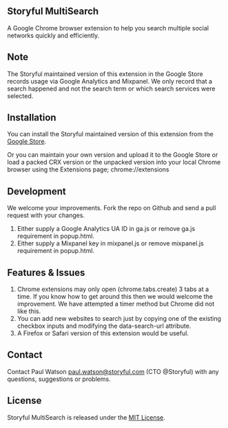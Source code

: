 ## Storyful MultiSearch

A Google Chrome browser extension to help you search multiple social networks quickly and
efficiently.

## Note

The Storyful maintained version of this extension in the Google Store records usage via Google Analytics
and Mixpanel. We only record that a search happened and not the search term or which search services were
selected.

## Installation

You can install the Storyful maintained version of this extension from the [Google Store](https://chrome.google.com/webstore/detail/storyful-multisearch/hkglibabhninbjmaccpajiakojeacnaf).

Or you can maintain your own version and upload it to the Google Store or load a packed CRX version
or the unpacked version into your local Chrome browser using the Extensions page;
chrome://extensions

## Development

We welcome your improvements. Fork the repo on Github and send a pull request with your changes.

1. Either supply a Google Analytics UA ID in ga.js or remove ga.js requirement in popup.html.
2. Either supply a Mixpanel key in mixpanel.js or remove mixpanel.js requirement in popup.html.

## Features & Issues

1. Chrome extensions may only open (chrome.tabs.create) 3 tabs at a time. If you know how to get around 
this then we would welcome the improvement. We have attempted a timer method but Chrome did not like this.
2. You can add new websites to search just by copying one of the existing checkbox inputs and
modifying the data-search-url attribute.
3. A Firefox or Safari version of this extension would be useful.

## Contact

Contact Paul Watson <paul.watson@storyful.com> (CTO @Storyful) with any questions, suggestions or problems.

## License

Storyful MultiSearch is released under the [MIT License](http://www.opensource.org/licenses/MIT).